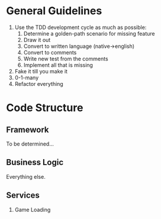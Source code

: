 # General Guidelines

1. Use the TDD development cycle as much as possible:
    1.  Determine a golden-path scenario for missing feature
    1.  Draw it out
    1.  Convert to written language (native->english)
    1.  Convert to comments
    1.  Write new test from the comments
    1.  Implement all that is missing
1. Fake it till you make it  
1. 0-1-many
1. Refactor everything

# Code Structure

## Framework

To be determined...

## Business Logic

Everything else.

## Services

1. Game Loading
